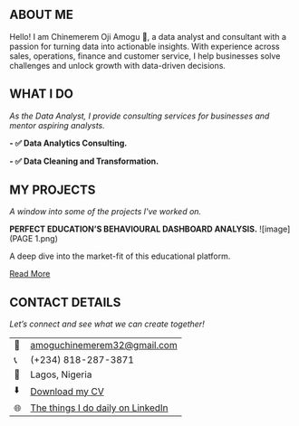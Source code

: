 ## ABOUT ME
Hello! I am Chinemerem Oji Amogu 👴, a data analyst and consultant with a passion for turning data into actionable insights. With experience across sales, operations, finance and customer service, I help businesses solve challenges and unlock growth with data-driven decisions.


## WHAT I DO

*As the Data Analyst, I provide consulting services for businesses and mentor aspiring analysts.*

**- ✅ Data Analytics Consulting.** 

**- ✅ Data Cleaning and Transformation.**

## MY PROJECTS 

*A window into some of the projects I've worked on.*

**PERFECT EDUCATION’S BEHAVIOURAL DASHBOARD ANALYSIS.**
![image](PAGE 1.png)

A deep dive into the market-fit of this educational platform.


[Read More](https://medium.com/@AmoguChinemeremOji/perfect-educations-behavioural-dashboard-analysis-47f5203fa5d6)


## CONTACT DETAILS

*Let’s connect and see what we can create together!*
<table>
  <tbody>
    <tr>
      <td>📧</td>
      <td><a href="mailto:amoguchinemerem32@gmail.com">amoguchinemerem32@gmail.com</a></td>
    </tr>
    <tr>
      <td>📞</td>
      <td>(+234) 818-287-3871</td>
    </tr>
    <tr>
      <td>📍</td>
      <td>Lagos, Nigeria</td>
    </tr>
    <tr>
      <td>⬇️</td>
      <td><a href="Chinemerem's Professional CV Resume.pdf">Download my CV</a></td>
    </tr>
    <tr>
      <td>🌐</td>
      <td><a href="www.linkedin.com/in/chinemerem-amogu">The things I do daily on LinkedIn</a></td>
    </tr>
    <tr>
    </tr>
  </tbody>
</table>

